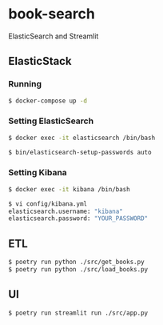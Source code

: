 # book-search

ElasticSearch and Streamlit

## ElasticStack

### Running

```sh
$ docker-compose up -d
```

### Setting ElasticSearch

```sh
$ docker exec -it elasticsearch /bin/bash
```
```sh
$ bin/elasticsearch-setup-passwords auto
```

### Setting Kibana

```sh
$ docker exec -it kibana /bin/bash
```
```sh
$ vi config/kibana.yml
elasticsearch.username: "kibana"
elasticsearch.password: "YOUR_PASSWORD"
```

## ETL

```sh
$ poetry run python ./src/get_books.py
$ poetry run python ./src/load_books.py
```

## UI

```sh
$ poetry run streamlit run ./src/app.py
```